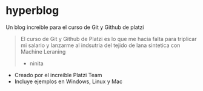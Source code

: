 # hyperblog
Un blog increible para el curso de Git y Github de platzi
>El curso de Git y Github de Platzi es lo que me hacia falta para triplicar mi salario y lanzarme al indsutria del tejido de lana sintetica con Machine Leraning
> - ninita 

* Creado por el increible Platzi Team
* Incluye ejemplos en Windows, Linux y Mac

